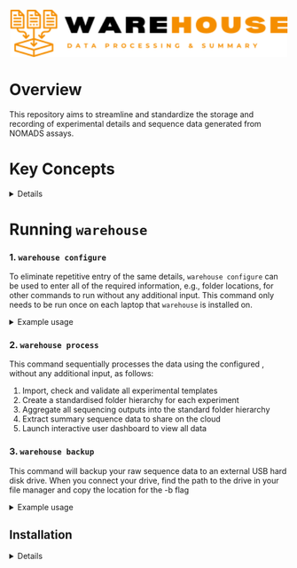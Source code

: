 <p align="center"><img src="misc/warehouse_logo.png" width="500"></p>

# Overview
This repository aims to streamline and standardize the storage and recording of experimental details and sequence data generated from NOMADS assays.

# Key Concepts

<details>

### Templates
`warehouse` relies on experimental data being recorded in standardised Excel spreadsheets. Each has an instruction sheet. We recommend opening templates in Excel whenever possible and always starting with a fresh, blank template.

### Experiment ID
Every experiment requires a unique ID that is composed of:
- Experiment type (2 letters): e.g., SW (sWGA), PC (PCR), SL (Sequence Library)
- Users initials (2 letters): e.g., Bwalya Kabale would be BW
- Experiment Number (3 digits): An incremental count for each experiment type for each user (e.g., 001)

The third PCR for Bwalya Kabale would therefore be PCBW003, similarly the third PCR for James Ubuntu would be PCJU003. The templates automatically generate the experiment ID components, with the exception of the 3-digit experiment number (e.g., 001), which is entered by the user.

### Shared Data
A cloud synchronised folder with three subfolders:
    - **experimental:** Contains all completed experimental templates
    - **sample:** Contains one or more sample metadata information sheets, together with a corresponding `.yml` file that defines the fields
    - **sequence:** - contains summary sequence data

### Sequencing laptop
All data generated during a sequencing run should be stored in a single folder on the sequencing laptop. `warehouse` oversees this process.

</details>

# Running `warehouse` 

### 1. `warehouse configure`
To eliminate repetitive entry of the same details, `warehouse configure` can be used to enter all of the required information, e.g., folder locations, for other commands to run without any additional input. This command only needs to be run once on each laptop that `warehouse` is installed on.

<details>

<summary>Example usage</summary>

```
warehouse configure -d GDrive/data -n NMEC -s Sequence_Folder
```

</details>


### 2. `warehouse process`
This command sequentially processes the data using the configured , without any additional input, as follows:
1. Import, check and validate all experimental templates
2. Create a standardised folder hierarchy for each experiment 
3. Aggregate all sequencing outputs into the standard folder hierarchy
4. Extract summary sequence data to share on the cloud
5. Launch interactive user dashboard to view all data

### 3. `warehouse backup`
This command will backup your raw sequence data to an external USB hard disk drive. When you connect your drive, find the path to the drive in your file manager and copy the location for the -b flag
<details>
<summary>Example usage</summary>

```
warehouse backup -b /media/usb_drive/seqdata/
```

</details>


## Installation
<details>
  
#### Requirements

To install `warehouse`, you will need:
- Version control software [git](https://github.com/git-guides/install-git)
- Package manager [mamba](https://github.com/conda-forge/miniforge) 

#### Steps

**1. Clone the repository from github:**
```
git clone https://github.com/nomads-community/warehouse
cd warehouse
```

**2. Install the dependencies with mamba:**
```
mamba env create -f environments/run.yml
```

**3. Open the `warehouse` environment:**
```
mamba activate warehouse
```
**4. Install `warehouse` and remaining dependencies:**
```
pip install -e .
```
**5. Test your installation:** In the terminal, you should see available commands by typing:
```
warehouse --help
```

Each warehouse command also has a `--help` menu.

</details>
